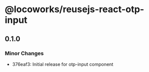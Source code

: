 # @locoworks/reusejs-react-otp-input

## 0.1.0

### Minor Changes

- 376eaf3: Initial release for otp-input component
